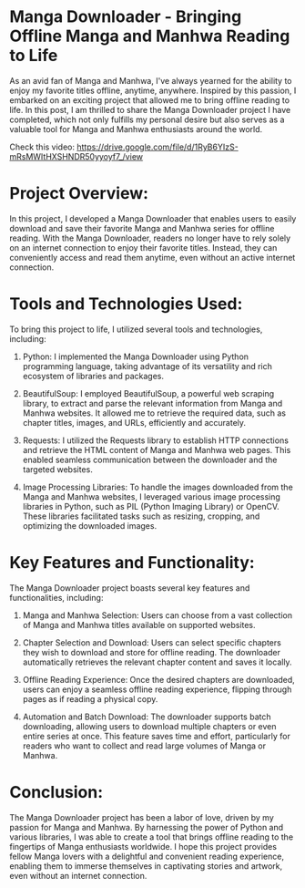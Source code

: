 # Manga Downloader - Bringing Offline Manga and Manhwa Reading to Life

As an avid fan of Manga and Manhwa, I've always yearned for the ability to enjoy my favorite titles offline, anytime, anywhere. Inspired by this passion, I embarked on an exciting project that allowed me to bring offline reading to life. In this post, I am thrilled to share the Manga Downloader project I have completed, which not only fulfills my personal desire but also serves as a valuable tool for Manga and Manhwa enthusiasts around the world.

Check this video: https://drive.google.com/file/d/1RyB6YIzS-mRsMWItHXSHNDR50yyoyf7_/view

# **Project Overview**:
In this project, I developed a Manga Downloader that enables users to easily download and save their favorite Manga and Manhwa series for offline reading. With the Manga Downloader, readers no longer have to rely solely on an internet connection to enjoy their favorite titles. Instead, they can conveniently access and read them anytime, even without an active internet connection.

# **Tools and Technologies Used**:
To bring this project to life, I utilized several tools and technologies, including:

1. Python: I implemented the Manga Downloader using Python programming language, taking advantage of its versatility and rich ecosystem of libraries and packages.

2. BeautifulSoup: I employed BeautifulSoup, a powerful web scraping library, to extract and parse the relevant information from Manga and Manhwa websites. It allowed me to retrieve the required data, such as chapter titles, images, and URLs, efficiently and accurately.

3. Requests: I utilized the Requests library to establish HTTP connections and retrieve the HTML content of Manga and Manhwa web pages. This enabled seamless communication between the downloader and the targeted websites.

4. Image Processing Libraries: To handle the images downloaded from the Manga and Manhwa websites, I leveraged various image processing libraries in Python, such as PIL (Python Imaging Library) or OpenCV. These libraries facilitated tasks such as resizing, cropping, and optimizing the downloaded images.

# **Key Features and Functionality**:
The Manga Downloader project boasts several key features and functionalities, including:

1. Manga and Manhwa Selection: Users can choose from a vast collection of Manga and Manhwa titles available on supported websites.

2. Chapter Selection and Download: Users can select specific chapters they wish to download and store for offline reading. The downloader automatically retrieves the relevant chapter content and saves it locally.

3. Offline Reading Experience: Once the desired chapters are downloaded, users can enjoy a seamless offline reading experience, flipping through pages as if reading a physical copy.

4. Automation and Batch Download: The downloader supports batch downloading, allowing users to download multiple chapters or even entire series at once. This feature saves time and effort, particularly for readers who want to collect and read large volumes of Manga or Manhwa.

# **Conclusion**:
The Manga Downloader project has been a labor of love, driven by my passion for Manga and Manhwa. By harnessing the power of Python and various libraries, I was able to create a tool that brings offline reading to the fingertips of Manga enthusiasts worldwide. I hope this project provides fellow Manga lovers with a delightful and convenient reading experience, enabling them to immerse themselves in captivating stories and artwork, even without an internet connection.
